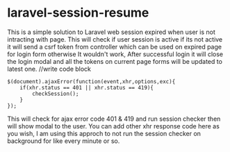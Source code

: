 # laravel-session-resume

This is a simple solution to Laravel web session expired when user is not intracting with page. This will check if user session is active if its not active it will send a csrf token from controller which can be used on expired page for login form otherwise It wouldn't work, After successful login it will close the login modal and all the tokens on current page forms will be updated to latest one.
//write code block 
```
$(document).ajaxError(function(event,xhr,options,exc){
    if(xhr.status == 401 || xhr.status == 419){
        checkSession();
    }
});
```

This will check for ajax error code 401 & 419 and run session checker then will show modal to the user. You can add other xhr response code here as you wish, I am using this approch to not run the session checker on background for like every minute or so.
